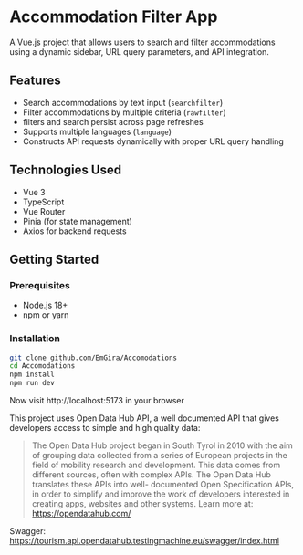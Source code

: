 # Accommodation Filter App

A Vue.js project that allows users to search and filter accommodations using a dynamic sidebar, URL query parameters, and API integration.

## Features

- Search accommodations by text input (`searchfilter`)  
- Filter accommodations by multiple criteria (`rawfilter`)  
- filters and search persist across page refreshes  
- Supports multiple languages (`language`)  
- Constructs API requests dynamically with proper URL query handling
  

## Technologies Used

- Vue 3
- TypeScript  
- Vue Router  
- Pinia (for state management)  
- Axios for backend requests  

## Getting Started

### Prerequisites

- Node.js 18+  
- npm or yarn  

### Installation

```bash
git clone github.com/EmGira/Accomodations
cd Accomodations
npm install
npm run dev

```

Now visit http://localhost:5173 in your browser



This project uses Open Data Hub API, a well documented API that gives developers access to simple and high quality data:
> The Open Data Hub project began in South Tyrol in 2010 with the aim of grouping data collected from a series of European projects in the field of mobility research and
> development. This data comes from different sources, often with complex APIs. The Open Data Hub translates these APIs into well- documented Open Specification APIs, in
> order to simplify and improve the work of developers interested in creating apps, websites and other systems.
> Learn more at: https://opendatahub.com/

Swagger: https://tourism.api.opendatahub.testingmachine.eu/swagger/index.html

